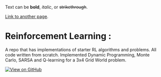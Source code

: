 

Text can be **bold**, _italic_, or ~~strikethrough~~.

[Link to another page](./another-page.html).


# Reinforcement Learning :

A repo that has implementations of starter RL algorithms and problems. All code written from scratch. Implemented Dynamic Programming, Monte Carlo, SARSA and Q-learning for a 3x4 Grid World problem.

[![View on GitHub](https://img.shields.io/badge/GitHub-View_on_GitHub-blue?logo=GitHub)](https://github.com/skorn-g12/Reinforcement-Learning-Basics)
